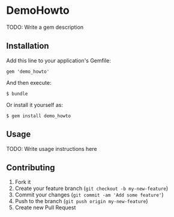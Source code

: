# DemoHowto

TODO: Write a gem description

## Installation

Add this line to your application's Gemfile:

    gem 'demo_howto'

And then execute:

    $ bundle

Or install it yourself as:

    $ gem install demo_howto

## Usage

TODO: Write usage instructions here

## Contributing

1. Fork it
2. Create your feature branch (`git checkout -b my-new-feature`)
3. Commit your changes (`git commit -am 'Add some feature'`)
4. Push to the branch (`git push origin my-new-feature`)
5. Create new Pull Request
